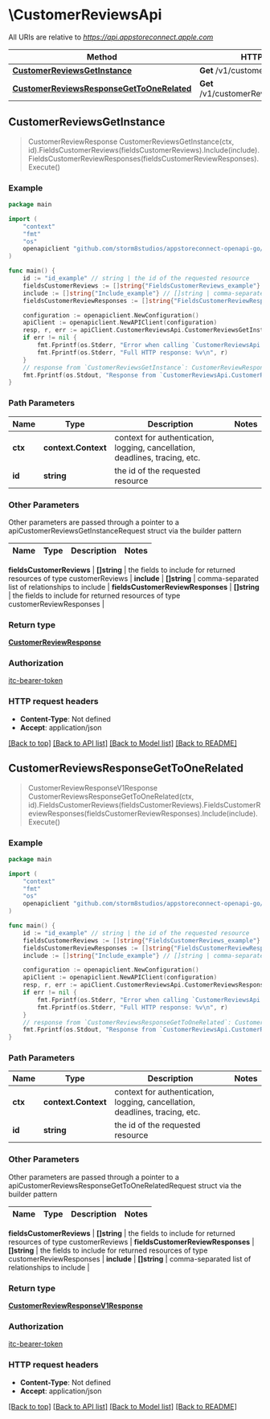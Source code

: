 # \CustomerReviewsApi

All URIs are relative to *https://api.appstoreconnect.apple.com*

Method | HTTP request | Description
------------- | ------------- | -------------
[**CustomerReviewsGetInstance**](CustomerReviewsApi.md#CustomerReviewsGetInstance) | **Get** /v1/customerReviews/{id} | 
[**CustomerReviewsResponseGetToOneRelated**](CustomerReviewsApi.md#CustomerReviewsResponseGetToOneRelated) | **Get** /v1/customerReviews/{id}/response | 



## CustomerReviewsGetInstance

> CustomerReviewResponse CustomerReviewsGetInstance(ctx, id).FieldsCustomerReviews(fieldsCustomerReviews).Include(include).FieldsCustomerReviewResponses(fieldsCustomerReviewResponses).Execute()



### Example

```go
package main

import (
    "context"
    "fmt"
    "os"
    openapiclient "github.com/storm8studios/appstoreconnect-openapi-go/generated"
)

func main() {
    id := "id_example" // string | the id of the requested resource
    fieldsCustomerReviews := []string{"FieldsCustomerReviews_example"} // []string | the fields to include for returned resources of type customerReviews (optional)
    include := []string{"Include_example"} // []string | comma-separated list of relationships to include (optional)
    fieldsCustomerReviewResponses := []string{"FieldsCustomerReviewResponses_example"} // []string | the fields to include for returned resources of type customerReviewResponses (optional)

    configuration := openapiclient.NewConfiguration()
    apiClient := openapiclient.NewAPIClient(configuration)
    resp, r, err := apiClient.CustomerReviewsApi.CustomerReviewsGetInstance(context.Background(), id).FieldsCustomerReviews(fieldsCustomerReviews).Include(include).FieldsCustomerReviewResponses(fieldsCustomerReviewResponses).Execute()
    if err != nil {
        fmt.Fprintf(os.Stderr, "Error when calling `CustomerReviewsApi.CustomerReviewsGetInstance``: %v\n", err)
        fmt.Fprintf(os.Stderr, "Full HTTP response: %v\n", r)
    }
    // response from `CustomerReviewsGetInstance`: CustomerReviewResponse
    fmt.Fprintf(os.Stdout, "Response from `CustomerReviewsApi.CustomerReviewsGetInstance`: %v\n", resp)
}
```

### Path Parameters


Name | Type | Description  | Notes
------------- | ------------- | ------------- | -------------
**ctx** | **context.Context** | context for authentication, logging, cancellation, deadlines, tracing, etc.
**id** | **string** | the id of the requested resource | 

### Other Parameters

Other parameters are passed through a pointer to a apiCustomerReviewsGetInstanceRequest struct via the builder pattern


Name | Type | Description  | Notes
------------- | ------------- | ------------- | -------------

 **fieldsCustomerReviews** | **[]string** | the fields to include for returned resources of type customerReviews | 
 **include** | **[]string** | comma-separated list of relationships to include | 
 **fieldsCustomerReviewResponses** | **[]string** | the fields to include for returned resources of type customerReviewResponses | 

### Return type

[**CustomerReviewResponse**](CustomerReviewResponse.md)

### Authorization

[itc-bearer-token](../README.md#itc-bearer-token)

### HTTP request headers

- **Content-Type**: Not defined
- **Accept**: application/json

[[Back to top]](#) [[Back to API list]](../README.md#documentation-for-api-endpoints)
[[Back to Model list]](../README.md#documentation-for-models)
[[Back to README]](../README.md)


## CustomerReviewsResponseGetToOneRelated

> CustomerReviewResponseV1Response CustomerReviewsResponseGetToOneRelated(ctx, id).FieldsCustomerReviews(fieldsCustomerReviews).FieldsCustomerReviewResponses(fieldsCustomerReviewResponses).Include(include).Execute()



### Example

```go
package main

import (
    "context"
    "fmt"
    "os"
    openapiclient "github.com/storm8studios/appstoreconnect-openapi-go/generated"
)

func main() {
    id := "id_example" // string | the id of the requested resource
    fieldsCustomerReviews := []string{"FieldsCustomerReviews_example"} // []string | the fields to include for returned resources of type customerReviews (optional)
    fieldsCustomerReviewResponses := []string{"FieldsCustomerReviewResponses_example"} // []string | the fields to include for returned resources of type customerReviewResponses (optional)
    include := []string{"Include_example"} // []string | comma-separated list of relationships to include (optional)

    configuration := openapiclient.NewConfiguration()
    apiClient := openapiclient.NewAPIClient(configuration)
    resp, r, err := apiClient.CustomerReviewsApi.CustomerReviewsResponseGetToOneRelated(context.Background(), id).FieldsCustomerReviews(fieldsCustomerReviews).FieldsCustomerReviewResponses(fieldsCustomerReviewResponses).Include(include).Execute()
    if err != nil {
        fmt.Fprintf(os.Stderr, "Error when calling `CustomerReviewsApi.CustomerReviewsResponseGetToOneRelated``: %v\n", err)
        fmt.Fprintf(os.Stderr, "Full HTTP response: %v\n", r)
    }
    // response from `CustomerReviewsResponseGetToOneRelated`: CustomerReviewResponseV1Response
    fmt.Fprintf(os.Stdout, "Response from `CustomerReviewsApi.CustomerReviewsResponseGetToOneRelated`: %v\n", resp)
}
```

### Path Parameters


Name | Type | Description  | Notes
------------- | ------------- | ------------- | -------------
**ctx** | **context.Context** | context for authentication, logging, cancellation, deadlines, tracing, etc.
**id** | **string** | the id of the requested resource | 

### Other Parameters

Other parameters are passed through a pointer to a apiCustomerReviewsResponseGetToOneRelatedRequest struct via the builder pattern


Name | Type | Description  | Notes
------------- | ------------- | ------------- | -------------

 **fieldsCustomerReviews** | **[]string** | the fields to include for returned resources of type customerReviews | 
 **fieldsCustomerReviewResponses** | **[]string** | the fields to include for returned resources of type customerReviewResponses | 
 **include** | **[]string** | comma-separated list of relationships to include | 

### Return type

[**CustomerReviewResponseV1Response**](CustomerReviewResponseV1Response.md)

### Authorization

[itc-bearer-token](../README.md#itc-bearer-token)

### HTTP request headers

- **Content-Type**: Not defined
- **Accept**: application/json

[[Back to top]](#) [[Back to API list]](../README.md#documentation-for-api-endpoints)
[[Back to Model list]](../README.md#documentation-for-models)
[[Back to README]](../README.md)

